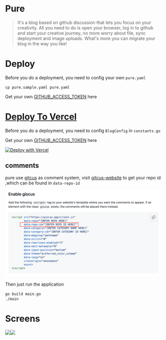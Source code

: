 # Pure

> It's a blog based on github discussion that lets you focus on your creativity. All you need to do is open your browser, log in to github and start your creative journey, no more worry about file, sync deployment and image uploads. What's more  you can migrate your blog in the way you like!

# Deploy

Before you do a deployment, you need to config your own `pure.yaml`

```shell
cp pure.sample.yaml pure.yaml
```
Get your own [GITHUB_ACCESS_TOKEN](https://github.com/settings/tokens) here

# [Deploy To Vercel](https://github.com/LeetaoGoooo/pure/tree/vercel)

Before you do a deployment, you need to config `BlogConfig` in `constants.go` 

Get your own [GITHUB_ACCESS_TOKEN](https://github.com/settings/tokens) here


[![Deploy with Vercel](https://vercel.com/button)](https://vercel.com/new/clone?repository-url=https%3A%2F%2Fgithub.com%2FLeetaoGoooo%2Fpure%2Ftree%2Fvercel&env=ACCESS_TOKEN,USER_NAME,REPO,REPO_ID,WEB_HOST,WEB_NAME,WEB_BIO,WEB_EMAIL,CATEGORY_ID,CATEGORY_NAME)

## comments

pure use [gitcus](https://github.com/giscus/giscus) as comment system, visit [gitcus-website](https://giscus.app/) to get your repo id ,which can be found in `data-repo-id`

![gitcus-config](./screens/gitcus-config.png)

Then just run the application

```shell
go build main.go
./main
```

# Screens

<image src="./screens/homepage.png" width="300"/><image src="./screens/postpage.png" width="300"/>
